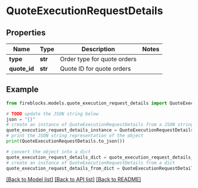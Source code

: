 # QuoteExecutionRequestDetails


## Properties

Name | Type | Description | Notes
------------ | ------------- | ------------- | -------------
**type** | **str** | Order type for quote orders | 
**quote_id** | **str** | Quote ID for quote orders | 

## Example

```python
from fireblocks.models.quote_execution_request_details import QuoteExecutionRequestDetails

# TODO update the JSON string below
json = "{}"
# create an instance of QuoteExecutionRequestDetails from a JSON string
quote_execution_request_details_instance = QuoteExecutionRequestDetails.from_json(json)
# print the JSON string representation of the object
print(QuoteExecutionRequestDetails.to_json())

# convert the object into a dict
quote_execution_request_details_dict = quote_execution_request_details_instance.to_dict()
# create an instance of QuoteExecutionRequestDetails from a dict
quote_execution_request_details_from_dict = QuoteExecutionRequestDetails.from_dict(quote_execution_request_details_dict)
```
[[Back to Model list]](../README.md#documentation-for-models) [[Back to API list]](../README.md#documentation-for-api-endpoints) [[Back to README]](../README.md)



